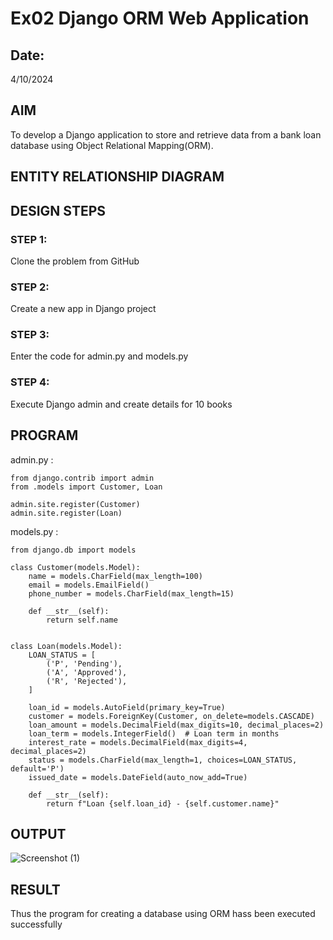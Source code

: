 # Ex02 Django ORM Web Application
## Date: 
4/10/2024
## AIM
To develop a Django application to store and retrieve data from a bank loan database using Object Relational Mapping(ORM).

## ENTITY RELATIONSHIP DIAGRAM



## DESIGN STEPS

### STEP 1:
Clone the problem from GitHub

### STEP 2:
Create a new app in Django project

### STEP 3:
Enter the code for admin.py and models.py

### STEP 4:
Execute Django admin and create details for 10 books

## PROGRAM
admin.py :
```
from django.contrib import admin
from .models import Customer, Loan

admin.site.register(Customer)
admin.site.register(Loan)
```
models.py :
```
from django.db import models

class Customer(models.Model):
    name = models.CharField(max_length=100)
    email = models.EmailField()
    phone_number = models.CharField(max_length=15)

    def __str__(self):
        return self.name


class Loan(models.Model):
    LOAN_STATUS = [
        ('P', 'Pending'),
        ('A', 'Approved'),
        ('R', 'Rejected'),
    ]
    
    loan_id = models.AutoField(primary_key=True)
    customer = models.ForeignKey(Customer, on_delete=models.CASCADE)
    loan_amount = models.DecimalField(max_digits=10, decimal_places=2)
    loan_term = models.IntegerField()  # Loan term in months
    interest_rate = models.DecimalField(max_digits=4, decimal_places=2)
    status = models.CharField(max_length=1, choices=LOAN_STATUS, default='P')
    issued_date = models.DateField(auto_now_add=True)

    def __str__(self):
        return f"Loan {self.loan_id} - {self.customer.name}"
```


## OUTPUT

![Screenshot (1)](https://github.com/user-attachments/assets/14a5a994-59a8-43ae-8f5b-071fbfea47a4)



## RESULT
Thus the program for creating a database using ORM hass been executed successfully
